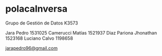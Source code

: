 ﻿# polacaInversa
Grupo de Gestión de Datos
K3573

Jara Pedro	        1531025
Camerucci Matías	1521937
Diaz Pariona Jhonathan	1523168
Luciano Calvo	        1198658

jarapedro96@gmail.com